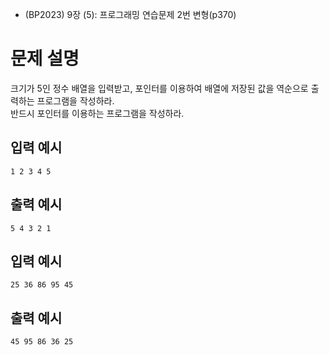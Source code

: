 - (BP2023) 9장 (5): 프로그래밍 연습문제 2번 변형(p370)

# 문제 설명
크기가 5인 정수 배열을 입력받고, 포인터를 이용하여 배열에 저장된 값을 역순으로 출력하는 프로그램을 작성하라.  
반드시 포인터를 이용하는 프로그램을 작성하라.

## 입력 예시 
```
1 2 3 4 5
```

## 출력 예시 
```
5 4 3 2 1
```

## 입력 예시 
```
25 36 86 95 45
```

## 출력 예시
```
45 95 86 36 25
```
